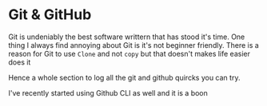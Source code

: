 # Git & GitHub

Git is undeniably the best software writtern that has stood it's time. One thing I always find annoying about Git is it's not beginner friendly. There is a reason for Git to use `Clone` and not `copy` but that doesn't makes life easier does it

Hence a whole section to log all the git and github quircks you can try.

I've recently started using Github CLI as well and it is a boon
